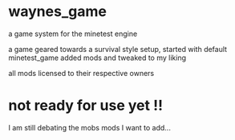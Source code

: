 # waynes_game
a game system for the minetest engine

a game geared towards a survival style setup,
started with default minetest_game
added mods and tweaked to my liking

all mods licensed to their respective owners


# not ready for use yet !!

I am still debating the mobs mods I want to add...